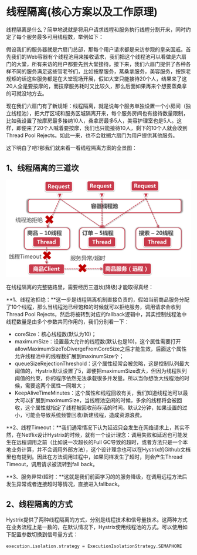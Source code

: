 # 线程隔离(核心方案以及工作原理)

线程隔离是什么？简单地说就是将用户请求线程和服务执行线程分割开来，同时约定了每个服务最多可用线程数，举例如下：

假设我们的服务器就是六扇门总部，那每个用户请求都是来访参观的皇亲国戚。首先我们的Web容器有个线程池用来接收请求，我们把这个线程池可以看做是六扇门的大堂，所有来访的用户都要先到大堂接待。接下来，我们六扇门提供了各种各样不同的服务满足这些官老爷们，比如按摩服务，蒸桑拿服务，美容服务，按照老规矩的话这些服务都是在大堂现场开展，假如大堂只能接待20个人，结果来了这20人全是要按摩的，而技摩服务耗时又比较久，那么后面如果再来个想要蒸桑拿的可就没地方去。

现在我们六扇门有了新规矩：线程隔离，就是说每个服务单独设置一个小房间（独立线程池），把大厅区域和服务区城隔离开来，每个服务房间也有接待数量限制，比如我设置了按摩房最多接纳10人，桑拿房最多5人，美容护理室也是5人。这样，即便来了20个人喊着要按摩，我们也只能接待10人，剩下的10个人就会收到Thread Pool Rejects。如此一来，也不会耽搁六扇门为用户提供其他服务。

这下明白了吧?那我们就来看一看线程隔离方案的全景图：

## 1、线程隔离的三道坎

![输入图片说明](../img/07.png)

在线程隔离的完整链路里，需要经历三道坎(降级)才能取得真经：

**1、线程池拒绝：**这一步是线程隔离机制直接负责的，假如当前商品服务分配了10个线程，那么当线程池已经饱和的时候就可以拒绝服务，调用请求会收到Thread Pool Rejects，然后将被转到对应的fallback逻辑中，其实控制线程池中线程数量是由多个参数共同作用的，我们分别看一下：

- coreSize：核心线程数(默认为10)；
- maximumSize：设置最大允许的线程数(默认也是10)，这个属性需要打开allowMaximumSizeToDivergeFromCoreSize之后才能生效，后面这个属性允许线程池中的线程数扩展到maxinumSize个；
- queueSizeRejectionThreshold：这个属性经常会被忽略，这是控制队列最大阈值的，Hystrix默认设置了5，即便把maximumSize改大，但因为线程队列阈值的约束，你的程序依然无法承载很多并发量。所以当你想改大线程池的时候，需要这两个属性一同增大；
- KeepAIiveTimeMinutes：这个属性和线程回收有关，我们知道线程池可以最大可以扩展到maximumSize，当线程池空闲的时候，多余的线程将会被回收，这个属性就指定了线程被回收前存活的时间。默认2分钟，如果设置的过小，可能会导致系统频警回收/新建线程，造成资源浪费。

**2、线程Timeout：**我们通常情况下认为延迟只会发生在网络请求上，其实不然，在Netflix设计Hystrix的时候，就有一个设计理念：调用失败和延迟也可能发生在远程调用之前（比如说一次超长的Full GC导致的超时，或者方法只是一个本地业务计算，并不会调用外部方法），这个设计理念也可以在Hystrix的Github文档里也有提到。因此在方法调用过程中，如果同样发生了超时，则会产生Thread Timeout，调用请求被流转到fall back。

**3、服务异常/超时：**这就是我们前面学习的的服务降级，在调用远程方法后发生异常或者连接超时等情况，直接进入fallback。

## 2、线程隔离的方式

Hystrix提供了两种线程隔离的方式，分别是线程技术和信号量技术。这两种方式在业务流程上是一数的，在默认情况下，Hystrix使用线程池的方式。可以使用如下配置参数切换到信号量方式：

```
execution.isolation.strategy = ExecutionIsolationStrategy.SEMAPHORE
```

